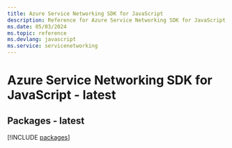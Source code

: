 ```yaml
---
title: Azure Service Networking SDK for JavaScript
description: Reference for Azure Service Networking SDK for JavaScript
ms.date: 05/03/2024
ms.topic: reference
ms.devlang: javascript
ms.service: servicenetworking
---
```

# Azure Service Networking SDK for JavaScript - latest
## Packages - latest
[!INCLUDE [packages](service-networking-index.md)]